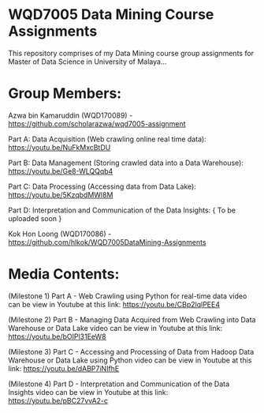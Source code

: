 # WQD7005 Data Mining Course Assignments
This repository comprises of my Data Mining course group assignments for Master of Data Science in University of Malaya...

# Group Members:
Azwa bin Kamaruddin (WQD170089) - https://github.com/scholarazwa/wqd7005-assignment

Part A: Data Acquisition (Web crawling online real time data):
https://youtu.be/NuFkMxcBtDU

Part B: Data Management (Storing crawled data into a Data Warehouse):
https://youtu.be/Ge8-WLQQqb4

Part C: Data Processing (Accessing data from Data Lake):
https://youtu.be/5KzqbdMWl8M

Part D: Interpretation and Communication of the Data Insights:
{ To be uploaded soon }

Kok Hon Loong (WQD170086) - https://github.com/hlkok/WQD7005DataMining-Assignments

# Media Contents:
(Milestone 1) Part A - Web Crawling using Python for real-time data video can be view in Youtube at this link:
https://youtu.be/CBp2lqlPEE4

(Milestone 2) Part B - Managing Data Acquired from Web Crawling into Data Warehouse or Data Lake video can be view in Youtube at this link: https://youtu.be/bOIPl31EeW8

(Milestone 3) Part C - Accessing and Processing of Data from Hadoop Data Warehouse or Data Lake using Python video can be view in Youtube at this link: https://youtu.be/dABP7iNIfhE

(Milestone 4) Part D - Interpretation and Communication of the Data Insights video can be view in Youtube at this link: https://youtu.be/pBC27vvA2-c

